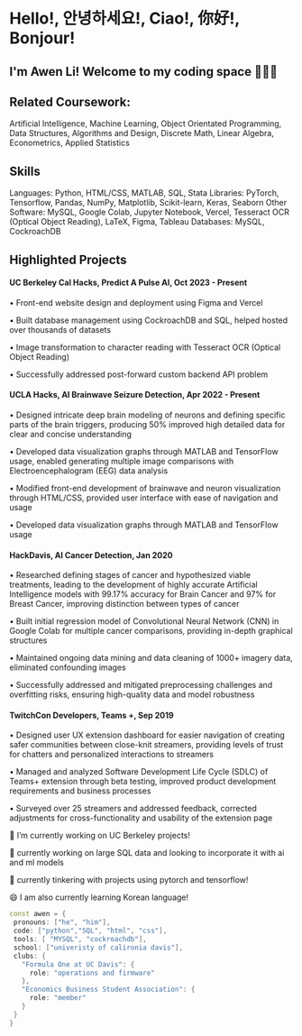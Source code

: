 # Hello!, 안녕하세요!, Ciao!, 你好!, Bonjour!
## I'm Awen Li!  Welcome to my coding space 👨‍💻👋

<!--
**BabyMochi/BabyMochi** is a ✨ _special_ ✨ repository because its `README.md` (this file) appears on your GitHub profile.

Here are some ideas to get you started:

- 🔭 I’m currently working on ...
- 🌱 I’m currently learning ...
- 👯 I’m looking to collaborate on ...
- 🤔 I’m looking for help with ...
- 💬 Ask me about ...
- 📫 How to reach me: ...
- 😄 Pronouns: ...
- ⚡ Fun fact: ...
-->

## Related Coursework:
Artificial Intelligence, Machine Learning, Object Orientated Programming, Data Structures, Algorithms and Design, Discrete Math, Linear Algebra, Econometrics, Applied Statistics

## Skills
Languages: Python, HTML/CSS, MATLAB, SQL, Stata
Libraries: PyTorch, Tensorflow, Pandas, NumPy, Matplotlib, Scikit-learn, Keras, Seaborn
Other Software: MySQL, Google Colab, Jupyter Notebook, Vercel, Tesseract OCR (Optical Object Reading), LaTeX, Figma, Tableau
Databases: MySQL, CockroachDB

## Highlighted Projects
#### UC Berkeley Cal Hacks, Predict A Pulse AI, Oct 2023 - Present
• Front-end website design and deployment using Figma and Vercel

• Built database management using CockroachDB and SQL, helped hosted over thousands of datasets

• Image transformation to character reading with Tesseract OCR (Optical Object Reading)

• Successfully addressed post-forward custom backend API problem

#### UCLA Hacks, AI Brainwave Seizure Detection, Apr 2022 - Present
• Designed intricate deep brain modeling of neurons and defining specific parts of the brain triggers, producing 50% improved high detailed data for clear and concise understanding

• Developed data visualization graphs through MATLAB and TensorFlow usage, enabled generating multiple image comparisons with Electroencephalogram (EEG) data analysis

• Modified front-end development of brainwave and neuron visualization through HTML/CSS, provided user interface with ease of navigation and usage

• Developed data visualization graphs through MATLAB and TensorFlow usage

#### HackDavis, AI Cancer Detection, Jan 2020
• Researched defining stages of cancer and hypothesized viable treatments, leading to the development of highly accurate Artificial Intelligence models with 99.17% accuracy for Brain Cancer and 97% for Breast Cancer, improving distinction between types of cancer

• Built initial regression model of Convolutional Neural Network (CNN) in Google Colab for multiple cancer comparisons, providing in-depth graphical structures

• Maintained ongoing data mining and data cleaning of 1000+ imagery data, eliminated confounding images

• Successfully addressed and mitigated preprocessing challenges and overfitting risks, ensuring high-quality data and model robustness


#### TwitchCon Developers, Teams +, Sep 2019
• Designed user UX extension dashboard for easier navigation of creating safer communities between close-knit streamers, providing levels of trust for chatters and personalized interactions to streamers

• Managed and analyzed Software Development Life Cycle (SDLC) of Teams+ extension through beta testing, improved product development requirements and business processes

• Surveyed over 25 streamers and addressed feedback, corrected adjustments for cross-functionality and usability of the extension page


🔭 I’m currently working on UC Berkeley projects!

🌱 currently working on large SQL data and looking to incorporate it with ai and ml models

🔬 currently tinkering with projects using pytorch and tensorflow!

😄 I am also currently learning Korean language!

 ```cpp
const awen = {
  pronouns: ["he", "him"],
  code: ["python","SQL", "html", "css"],
  tools: [ "MYSQL", "cockroachdb"],
  school: ["univeristy of calironia davis"],
  clubs: {
    "Formula One at UC Davis": {
      role: "operations and firmware"
    },
    "Economics Business Student Association": {
      role: "member"
    }
  }
}
